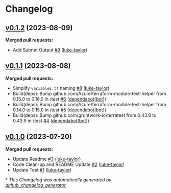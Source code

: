 # Changelog

## [v0.1.2](https://github.com/Azure/terraform-azurerm-vnet-gateway/tree/v0.1.2) (2023-08-09)

**Merged pull requests:**

- Add Subnet Output [\#9](https://github.com/Azure/terraform-azurerm-vnet-gateway/pull/9) ([luke-taylor](https://github.com/luke-taylor))

## [v0.1.1](https://github.com/Azure/terraform-azurerm-vnet-gateway/tree/v0.1.1) (2023-08-08)

**Merged pull requests:**

- Simplify `variables.tf` naming [\#8](https://github.com/Azure/terraform-azurerm-vnet-gateway/pull/8) ([luke-taylor](https://github.com/luke-taylor))
- Build\(deps\): Bump github.com/Azure/terraform-module-test-helper from 0.15.0 to 0.16.0 in /test [\#6](https://github.com/Azure/terraform-azurerm-vnet-gateway/pull/6) ([dependabot[bot]](https://github.com/apps/dependabot))
- Build\(deps\): Bump github.com/Azure/terraform-module-test-helper from 0.14.0 to 0.15.0 in /test [\#5](https://github.com/Azure/terraform-azurerm-vnet-gateway/pull/5) ([dependabot[bot]](https://github.com/apps/dependabot))
- Build\(deps\): Bump github.com/gruntwork-io/terratest from 0.43.8 to 0.43.9 in /test [\#4](https://github.com/Azure/terraform-azurerm-vnet-gateway/pull/4) ([dependabot[bot]](https://github.com/apps/dependabot))

## [v0.1.0](https://github.com/Azure/terraform-azurerm-vnet-gateway/tree/v0.1.0) (2023-07-20)

**Merged pull requests:**

- Update Readme [\#3](https://github.com/Azure/terraform-azurerm-vnet-gateway/pull/3) ([luke-taylor](https://github.com/luke-taylor))
- Code Clean-up and README Update [\#2](https://github.com/Azure/terraform-azurerm-vnet-gateway/pull/2) ([luke-taylor](https://github.com/luke-taylor))
- Update Test  [\#1](https://github.com/Azure/terraform-azurerm-vnet-gateway/pull/1) ([luke-taylor](https://github.com/luke-taylor))



\* *This Changelog was automatically generated by [github_changelog_generator](https://github.com/github-changelog-generator/github-changelog-generator)*
